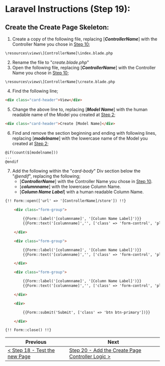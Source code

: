 # Laravel Instructions (Step 19):

## Create the Create Page Skeleton:

1. Create a copy of the following file, replacing [**_ControllerName_**] with the Controller Name you chose in [Step 10](laravel-10.md);

```
\resources\views\[ControllerName]\index.blade.php
```

2. Rename the file to "_create.blade.php_"
3. Open the following file, replacing [**_ControllerName_**] with the Controller Name you chose in [Step 10](laravel-10.md);

```
\resources\views\[ControllerName]\create.blade.php
```

4. Find the following line;

```HTML
<div class="card-header">View</div>
```

5. Change the above line to, replacing [**_Model Name_**] with the human readable name of the Model you created at [Step 2](laravel-2.md);

```HTML
<div class="card-header">Create [Model Name]</div>
```

6. Find and remove the section beginning and ending with following lines, replacing [**_modelname_**] with the lowercase name of the Model you created at [Step 2](laravel-2.md);

```HTML
@if(count($[modelname]))
...
@endif
```

7. Add the following within the "_card-body_" Div section below the "_@endif_", replacing the following;
    - [**_ControllerName_**] with the Controller Name you chose in [Step 10](laravel-10.md).
    - [**_columnname_**] with the lowercase Column Name.
    - [**_Column Name Label_**] with a human readable Column Name.

```HTML
{!! Form::open(['url' => '[ControllerName]/store']) !!}

    <div class="form-group">

        {{Form::label('[columnname]', '[Column Name Label]')}}
        {{Form::text('[columnname]','', ['class' => 'form-control', 'placeholder' => 'Enter [Column Name Label]'])}}

    </div>

    <div class="form-group">

        {{Form::label('[columnname]', '[Column Name Label]')}}
        {{Form::text('[columnname]','', ['class' => 'form-control', 'placeholder' => 'Enter [Column Name Label]'])}}

    </div>

    <div class="form-group">

        {{Form::label('[columnname]', '[Column Name Label]')}}
        {{Form::text('[columnname]','', ['class' => 'form-control', 'placeholder' => 'Enter [Column Name Label]'])}}

    </div>

    <div>

        {{Form::submit('Submit', ['class' => 'btn btn-primary'])}}

    </div>

{!! Form::close() !!}
```

| Previous | Next |
| -------- | ---- |
| [< Step 18 - Test the new Page](laravel-18.md) | [Step 20 - Add the Create Page Controller Logic >](laravel-20.md) |